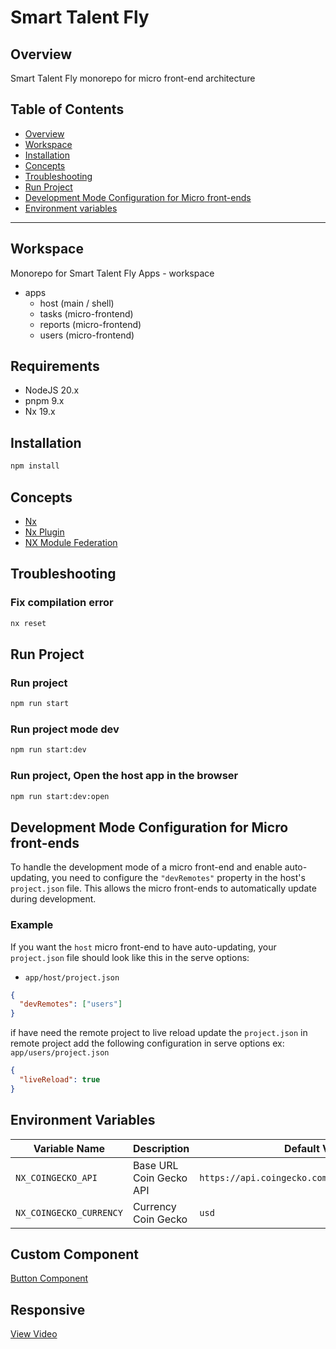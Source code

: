 # Smart Talent Fly

## Overview

Smart Talent Fly monorepo for micro front-end architecture

## Table of Contents

- [Overview](#overview)
- [Workspace](#workspace)
- [Installation](#installation)
- [Concepts](#concepts)
- [Troubleshooting](#troubleshooting)
- [Run Project](#run-project)
- [Development Mode Configuration for Micro front-ends](#development-mode-configuration-for-microfrontends)
- [Environment variables](#environment-variables)

---

## Workspace

Monorepo for Smart Talent Fly Apps - workspace

- apps
  - host (main / shell)
  - tasks (micro-frontend)
  - reports (micro-frontend)
  - users (micro-frontend)

## Requirements

- NodeJS 20.x
- pnpm 9.x
- Nx 19.x

## Installation

```bash
npm install
```

## Concepts

- [Nx](https://nx.dev/)
- [Nx Plugin](https://nx.dev/nx-plugin)
- [NX Module Federation](https://nx.dev/concepts/module-federation/module-federation-and-nx)

## Troubleshooting

### Fix compilation error

```bash
nx reset
```

## Run Project

### Run project

```bash
npm run start
```

### Run project mode dev

```bash
npm run start:dev
```

### Run project, Open the host app in the browser

```bash
npm run start:dev:open
```

## Development Mode Configuration for Micro front-ends

To handle the development mode of a micro front-end and enable auto-updating, you need to configure the `"devRemotes"` property in the host's `project.json` file. This allows the micro front-ends to automatically update during development.

### Example

If you want the `host` micro front-end to have auto-updating, your `project.json` file should look like this in the serve options:

- `app/host/project.json`

```json
{
  "devRemotes": ["users"]
}
```

if have need the remote project to live reload update the `project.json` in remote project add the following configuration in serve options
ex: `app/users/project.json`

```json
{
  "liveReload": true
}
```

## Environment Variables

| Variable Name              | Description              | Default Value                                    | Required |
| -------------------------- | ------------------------ | ------------------------------------------------ | -------- |
| `NX_COINGECKO_API`         | Base URL Coin Gecko API  | `https://api.coingecko.com/api/v3/coins/markets` | Yes      |
| `NX_COINGECKO_CURRENCY`    | Currency Coin Gecko      |  `usd`                                           | Yes      |

## Custom Component
[Button Component](https://github.com/eldalo/st-fly/tree/master/packages/ui/src/button)

## Responsive
[View Video](https://www.loom.com/share/0d9003c94dbc407488dd9a79785d1c6c?sid=9dcc0cec-8bab-4eed-89fd-7e6f0b529014)
